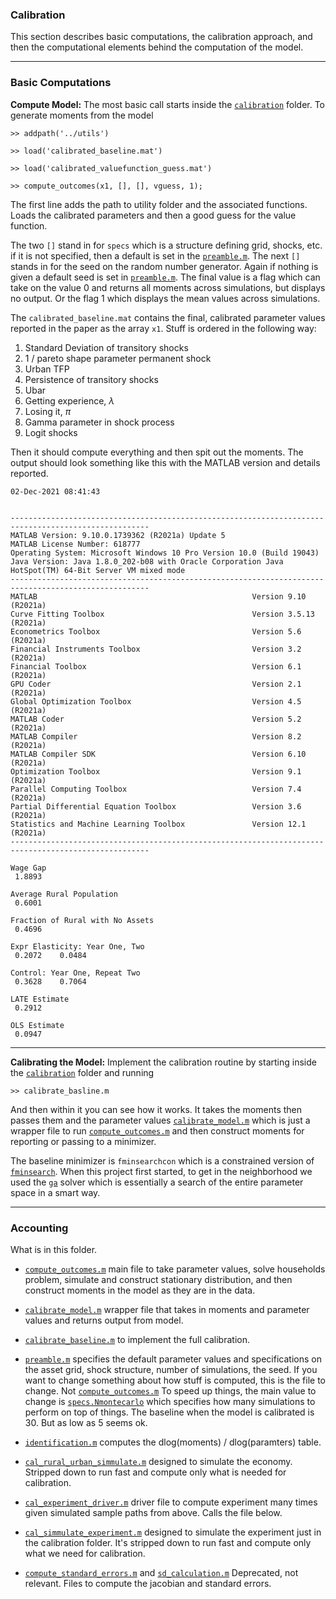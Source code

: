 ### Calibration

This section describes basic computations, the calibration approach, and then the computational elements behind the computation of the model.

---

### Basic Computations

**Compute Model:** The most basic call starts inside the [``calibration``](https://github.com/mwaugh0328/final_migration/tree/main/calibration) folder. To generate moments from the model

```
>> addpath('../utils')

>> load('calibrated_baseline.mat')

>> load('calibrated_valuefunction_guess.mat')

>> compute_outcomes(x1, [], [], vguess, 1);
```
The first line adds the path to utility folder and the associated functions. Loads the calibrated parameters and then a good guess for the value function.

The two ``[]`` stand in for ``specs`` which is a structure defining grid, shocks, etc. if it is not specified, then a default is set in the [``preamble.m``](https://github.com/mwaugh0328/final_migration/blob/main/calibration/preamble.m). The next ``[]`` stands in for the seed on the random number generator. Again if nothing is given a default seed is set in [``preamble.m``](https://github.com/mwaugh0328/final_migration/blob/main/calibration/preamble.m). The  final value is a flag which can take on the value 0 and returns all moments across simulations, but displays no output. Or the flag 1 which displays the mean values across simulations.

The ``calibrated_baseline.mat`` contains the final, calibrated parameter values reported in the paper as the array ``x1``. Stuff is ordered in the following way:

1. Standard Deviation of transitory shocks
2. 1 / pareto shape parameter permanent shock
3. Urban TFP
4. Persistence of transitory shocks
5. Ubar
6. Getting experience, $\lambda$
7. Losing it, $\pi$
8. Gamma parameter in shock process
9. Logit shocks


Then it should compute everything and then spit out the moments. The output should look something like this with the MATLAB version and details reported.

```
02-Dec-2021 08:41:43


-----------------------------------------------------------------------------------------------------
MATLAB Version: 9.10.0.1739362 (R2021a) Update 5
MATLAB License Number: 618777
Operating System: Microsoft Windows 10 Pro Version 10.0 (Build 19043)
Java Version: Java 1.8.0_202-b08 with Oracle Corporation Java HotSpot(TM) 64-Bit Server VM mixed mode
-----------------------------------------------------------------------------------------------------
MATLAB                                                Version 9.10        (R2021a)
Curve Fitting Toolbox                                 Version 3.5.13      (R2021a)
Econometrics Toolbox                                  Version 5.6         (R2021a)
Financial Instruments Toolbox                         Version 3.2         (R2021a)
Financial Toolbox                                     Version 6.1         (R2021a)
GPU Coder                                             Version 2.1         (R2021a)
Global Optimization Toolbox                           Version 4.5         (R2021a)
MATLAB Coder                                          Version 5.2         (R2021a)
MATLAB Compiler                                       Version 8.2         (R2021a)
MATLAB Compiler SDK                                   Version 6.10        (R2021a)
Optimization Toolbox                                  Version 9.1         (R2021a)
Parallel Computing Toolbox                            Version 7.4         (R2021a)
Partial Differential Equation Toolbox                 Version 3.6         (R2021a)
Statistics and Machine Learning Toolbox               Version 12.1        (R2021a)
-----------------------------------------------------------------------------------------------------

Wage Gap
 1.8893

Average Rural Population
 0.6001

Fraction of Rural with No Assets
 0.4696

Expr Elasticity: Year One, Two
 0.2072    0.0484

Control: Year One, Repeat Two
 0.3628    0.7064

LATE Estimate
 0.2912

OLS Estimate
 0.0947
```

---

**Calibrating the Model:** Implement the calibration routine by starting inside the [``calibration``](https://github.com/mwaugh0328/final_migration/tree/main/calibration) folder and running
```
>> calibrate_basline.m
```
And then within it you can see how it works. It takes the moments then passes them and the parameter values [``calibrate_model.m``](https://github.com/mwaugh0328/final_migration/blob/main/calibration/calibrate_model.m) which is just a wrapper file to run [``compute_outcomes.m``](https://github.com/mwaugh0328/final_migration/blob/main/calibration/compute_outcomes.m) and then construct moments for reporting or passing to a minimizer.

The baseline minimizer is ``fminsearchcon`` which is a constrained version of [``fminsearch``](https://www.mathworks.com/help/matlab/ref/fminsearch.html).  When this project first started, to get in the neighborhood we used the [``ga``](https://www.mathworks.com/help/gads/ga.html) solver which is essentially a search of the entire parameter space in a smart way.

---

### Accounting

What is in this folder.

- [``compute_outcomes.m``](https://github.com/mwaugh0328/final_migration/blob/main/calibration/compute_outcomes.m) main file to take parameter values, solve households problem, simulate and construct stationary distribution, and then construct moments in the model as they are in the data.

- [``calibrate_model.m``](https://github.com/mwaugh0328/final_migration/blob/main/calibration/calibrate_model.m) wrapper file that takes in moments and parameter values and returns output from model.

- [``calibrate_baseline.m``](https://github.com/mwaugh0328/final_migration/blob/main/calibration/calibrate_baseline.m) to implement the full calibration.

- [``preamble.m``](https://github.com/mwaugh0328/final_migration/blob/main/calibration/preamble.m) specifies the default parameter values and specifications on the asset grid, shock structure, number of simulations, the seed. If you want to change something about how stuff is computed, this is the file to change. Not [``compute_outcomes.m``](https://github.com/mwaugh0328/final_migration/blob/main/calibration/compute_outcomes.m) To speed up things, the main value to change is [``specs.Nmontecarlo``](https://github.com/mwaugh0328/final_migration/blob/bfafac24e1fcb9ee0ccd8122d412a053e69cc210/calibration/preamble.m#L68) which specifies how many simulations to perform on top of things. The baseline when the model is calibrated is 30. But as low as 5 seems ok.

- [``identification.m``](https://github.com/mwaugh0328/final_migration/blob/main/calibration/identification.m) computes the dlog(moments) / dlog(paramters) table.

- [``cal_rural_urban_simmulate.m``](https://github.com/mwaugh0328/final_migration/blob/main/calibration/cal_rural_urban_simmulate.m) designed to simulate the economy. Stripped down to run fast and compute only what is needed for calibration.

- [``cal_experiment_driver.m``](https://github.com/mwaugh0328/final_migration/blob/main/calibration/cal_experiment_driver.m) driver file to compute experiment many times given simulated sample paths from above. Calls the file below.

- [``cal_simmulate_experiment.m``](https://github.com/mwaugh0328/final_migration/blob/main/calibration/cal_simmulate_experiment.m) designed to simulate the experiment just in the calibration folder. It's stripped down to run fast and compute only what we need for calibration.

- [``compute_standard_errors.m``](https://github.com/mwaugh0328/final_migration/blob/main/calibration/compute_standard_errors.m) and [``sd_calculation.m``](https://github.com/mwaugh0328/final_migration/blob/main/calibration/sd_calculation.m) Deprecated, not relevant. Files to compute the jacobian and standard errors.  
